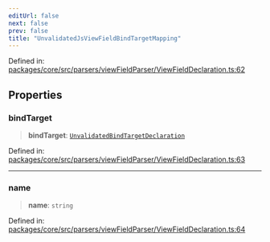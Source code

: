 ```yaml
---
editUrl: false
next: false
prev: false
title: "UnvalidatedJsViewFieldBindTargetMapping"
---
```


Defined in: [packages/core/src/parsers/viewFieldParser/ViewFieldDeclaration.ts:62](https://github.com/mProjectsCode/obsidian-meta-bind-plugin/blob/6b3651315380ea977c7f8746a2130e83024d2b95/packages/core/src/parsers/viewFieldParser/ViewFieldDeclaration.ts#L62)

## Properties

### bindTarget

> **bindTarget**: [`UnvalidatedBindTargetDeclaration`](/obsidian-meta-bind-plugin-docs/api/interfaces/unvalidatedbindtargetdeclaration/)

Defined in: [packages/core/src/parsers/viewFieldParser/ViewFieldDeclaration.ts:63](https://github.com/mProjectsCode/obsidian-meta-bind-plugin/blob/6b3651315380ea977c7f8746a2130e83024d2b95/packages/core/src/parsers/viewFieldParser/ViewFieldDeclaration.ts#L63)

***

### name

> **name**: `string`

Defined in: [packages/core/src/parsers/viewFieldParser/ViewFieldDeclaration.ts:64](https://github.com/mProjectsCode/obsidian-meta-bind-plugin/blob/6b3651315380ea977c7f8746a2130e83024d2b95/packages/core/src/parsers/viewFieldParser/ViewFieldDeclaration.ts#L64)
